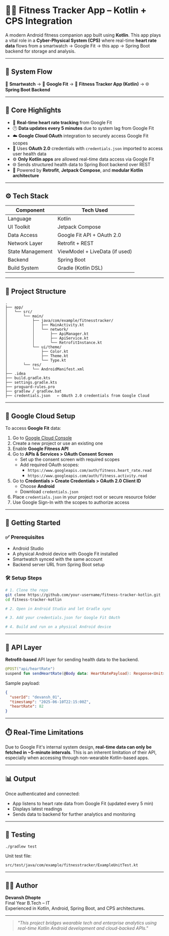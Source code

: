 # 🏃‍♂️ Fitness Tracker App – Kotlin + CPS Integration

A modern Android fitness companion app built using **Kotlin**. This app plays a vital role in a **Cyber-Physical System (CPS)** where real-time **heart rate data** flows from a smartwatch → Google Fit → this app → Spring Boot backend for storage and analysis.

---

## 🔗 System Flow

📲 **Smartwatch** → 📱 **Google Fit** → 📱 **Fitness Tracker App (Kotlin)** → 🌐 **Spring Boot Backend**

---

## 🧠 Core Highlights

- 🔄 **Real-time heart rate tracking** from Google Fit
- 🕐 **Data updates every 5 minutes** due to system lag from Google Fit
- ☁️ **Google Cloud OAuth** integration to securely access Google Fit scopes
- 🔐 Uses **OAuth 2.0** credentials with `credentials.json` imported to access user health data
- ⚙️ **Only Kotlin apps** are allowed real-time data access via Google Fit
- 🌐 Sends structured health data to Spring Boot backend over REST
- 🧱 Powered by **Retrofit**, **Jetpack Compose**, and **modular Kotlin architecture**

---

## ⚙️ Tech Stack

| Component         | Tech Used                            |
|------------------|--------------------------------------|
| Language          | Kotlin                               |
| UI Toolkit        | Jetpack Compose                      |
| Data Access       | Google Fit API + OAuth 2.0           |
| Network Layer     | Retrofit + REST                      |
| State Management  | ViewModel + LiveData (if used)       |
| Backend           | Spring Boot                          |
| Build System      | Gradle (Kotlin DSL)                  |

---

## 📁 Project Structure

```
.
├── app/
│   └── src/
│       └── main/
│           ├── java/com/example/fitnesstracker/
│           │   ├── MainActivity.kt
│           │   └── network/
│           │       ├── ApiManager.kt
│           │       ├── ApiService.kt
│           │       └── RetrofitInstance.kt
│           └── ui/theme/
│               ├── Color.kt
│               ├── Theme.kt
│               └── Type.kt
│       └── res/
│           └── AndroidManifest.xml
├── .idea
├── build.gradle.kts
├── settings.gradle.kts
├── proguard-rules.pro
├── gradlew / gradlew.bat
├── credentials.json   ← OAuth 2.0 credentials from Google Cloud
```

---

## 🔐 Google Cloud Setup

To access **Google Fit** data:

1. Go to [Google Cloud Console](https://console.cloud.google.com/)
2. Create a new project or use an existing one
3. Enable **Google Fitness API**
4. Go to **APIs & Services > OAuth Consent Screen**
   - Set up the consent screen with required scopes
   - Add required OAuth scopes:
     - `https://www.googleapis.com/auth/fitness.heart_rate.read`
     - `https://www.googleapis.com/auth/fitness.activity.read`
5. Go to **Credentials > Create Credentials > OAuth 2.0 Client ID**
   - Choose **Android**
   - Download `credentials.json`
6. Place `credentials.json` in your project root or secure resource folder
7. Use Google Sign-In with the scopes to authorize access

---

## 🚀 Getting Started

### ✅ Prerequisites

- Android Studio
- A physical Android device with Google Fit installed
- Smartwatch synced with the same account
- Backend server URL from Spring Boot setup

### 🛠️ Setup Steps

```bash
# 1. Clone the repo
git clone https://github.com/your-username/fitness-tracker-kotlin.git
cd fitness-tracker-kotlin

# 2. Open in Android Studio and let Gradle sync

# 3. Add your credentials.json for Google Fit OAuth

# 4. Build and run on a physical Android device
```

---

## 📡 API Layer

**Retrofit-based** API layer for sending health data to the backend.

```kotlin
@POST("api/heartRate")
suspend fun sendHeartRate(@Body data: HeartRatePayload): Response<Unit>
```

Sample payload:
```json
{
  "userId": "devansh_01",
  "timestamp": "2025-06-10T22:15:00Z",
  "heartRate": 82
}
```

---

## ⏱️ Real-Time Limitations

Due to Google Fit's internal system design, **real-time data can only be fetched in ~5-minute intervals**. This is an inherent limitation of their API, especially when accessing through non-wearable Kotlin-based apps.

---

## 📊 Output

Once authenticated and connected:
- App listens to heart rate data from Google Fit (updated every 5 min)
- Displays latest readings
- Sends data to backend for further analytics and monitoring

---

## 🧪 Testing

```bash
./gradlew test
```

Unit test file:
```
src/test/java/com/example/fitnesstracker/ExampleUnitTest.kt
```

---

## 👨‍💻 Author

**Devansh Dhopte**  
Final Year B.Tech – IT  
Experienced in Kotlin, Android, Spring Boot, and CPS architectures.

---

> _"This project bridges wearable tech and enterprise analytics using real-time Kotlin Android development and cloud-backed APIs."_
